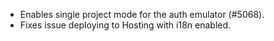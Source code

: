 - Enables single project mode for the auth emulator (#5068).
- Fixes issue deploying to Hosting with i18n enabled.
